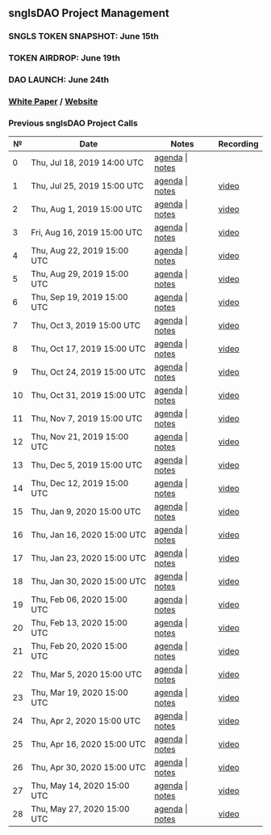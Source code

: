 ## snglsDAO Project Management

### SNGLS TOKEN SNAPSHOT: June 15th
### TOKEN AIRDROP: June 19th
### **DAO LAUNCH: June 24th**

### [White Paper](https://github.com/SingularDTV/whitepaper) / [Website](https://snglsDAO.io)

### Previous snglsDAO Project Calls

 №  | Date                             | Notes          | Recording            |
--- | -------------------------------- | -------------- | -------------------- |
 0  | Thu, Jul 18, 2019 14:00 UTC       | [agenda](https://github.com/SingularDTV/snglsdao-pm/issues/1) \| [notes](https://github.com/SingularDTV/snglsdao-pm/blob/master/sngls2.0-project-calls/call_000.md)     |  |
 1  | Thu, Jul 25, 2019 15:00 UTC       | [agenda](https://github.com/SingularDTV/snglsdao-pm/issues/2) \| [notes](https://github.com/SingularDTV/snglsdao-pm/blob/master/sngls2.0-project-calls/call_001.md)     | [video](https://x.breaker.io/?type=series&id=a2f603dc22a1be4fa8d4ef9ce455360bf3ab8ce772526e35fef79175fa1dfadf&season=1ce1e2eede2395de6351df4d9e6db8069a198e127a178d3ea684e4eafc2f4a4c&episode=87b71eed9ae3af2bbac4d668b6f55039e33c297207ce440fa19c997477938f53) |
 2  | Thu, Aug 1, 2019 15:00 UTC       | [agenda](https://github.com/SingularDTV/snglsdao-pm/issues/3) \| [notes](https://github.com/SingularDTV/snglsdao-pm/blob/master/sngls2.0-project-calls/call_002.md)     | [video](https://x.breaker.io/?type=series&id=a2f603dc22a1be4fa8d4ef9ce455360bf3ab8ce772526e35fef79175fa1dfadf&season=1ce1e2eede2395de6351df4d9e6db8069a198e127a178d3ea684e4eafc2f4a4c&episode=c01305451e4ef9897bfe1c4d355f7d73ac6e15f90ffffb41fcd6a2d5a153aff6) |
 3  | Fri, Aug 16, 2019 15:00 UTC       | [agenda](https://github.com/SingularDTV/snglsdao-pm/issues/4) \| [notes](https://github.com/SingularDTV/snglsdao-pm/blob/master/sngls2.0-project-calls/call_003.md)     | [video](https://x.breaker.io/?type=series&id=a2f603dc22a1be4fa8d4ef9ce455360bf3ab8ce772526e35fef79175fa1dfadf&season=1ce1e2eede2395de6351df4d9e6db8069a198e127a178d3ea684e4eafc2f4a4c&episode=17a81fe5d6dc20d2650392c9ddad494126221680897919e3c11736093cca4774) |
 4  | Thu, Aug 22, 2019 15:00 UTC       | [agenda](https://github.com/SingularDTV/snglsdao-pm/issues/5) \| [notes](https://github.com/SingularDTV/snglsdao-pm/blob/master/sngls2.0-project-calls/call_004.md)     | [video](https://x.breaker.io/?type=series&id=a2f603dc22a1be4fa8d4ef9ce455360bf3ab8ce772526e35fef79175fa1dfadf&season=1ce1e2eede2395de6351df4d9e6db8069a198e127a178d3ea684e4eafc2f4a4c&episode=6bbca290cd8f0818294bda3aa6564dbbe8e4f6f4cc9eda2dbe3d1f30c122f0e0) |
 5  | Thu, Aug 29, 2019 15:00 UTC       | [agenda](https://github.com/SingularDTV/snglsdao-pm/issues/6) \| [notes](https://github.com/SingularDTV/snglsdao-pm/blob/master/sngls2.0-project-calls/call_005.md)     | [video](https://x.breaker.io/?type=series&id=a2f603dc22a1be4fa8d4ef9ce455360bf3ab8ce772526e35fef79175fa1dfadf&season=1ce1e2eede2395de6351df4d9e6db8069a198e127a178d3ea684e4eafc2f4a4c&episode=404c9bc56374c0b89760fa7b664ea0d398876a74b11362e4f2d812a941c30c08) |
  6  | Thu, Sep 19, 2019 15:00 UTC       | [agenda](https://github.com/SingularDTV/snglsdao-pm/issues/7) \| [notes](https://github.com/SingularDTV/snglsdao-pm/blob/master/sngls2.0-project-calls/call_006.md)     | [video](https://x.breaker.io/?type=series&id=a2f603dc22a1be4fa8d4ef9ce455360bf3ab8ce772526e35fef79175fa1dfadf&season=1ce1e2eede2395de6351df4d9e6db8069a198e127a178d3ea684e4eafc2f4a4c&episode=26f029f7dea2287d0d02b893fef5940db1b99f1ce31a144411963b7faab8893b) |
  7  | Thu, Oct 3, 2019 15:00 UTC       | [agenda](https://github.com/SingularDTV/snglsdao-pm/issues/8) \| [notes](https://github.com/SingularDTV/snglsdao-pm/blob/master/sngls2.0-project-calls/call_007.md)     | [video](https://x.breaker.io/?type=series&id=a2f603dc22a1be4fa8d4ef9ce455360bf3ab8ce772526e35fef79175fa1dfadf&season=1ce1e2eede2395de6351df4d9e6db8069a198e127a178d3ea684e4eafc2f4a4c&episode=249fc80a65ef1fdf2eca726988ed0bfc6a46f48b15662f0e1a8435246a43f4dc) |
  8  | Thu, Oct 17, 2019 15:00 UTC       | [agenda](https://github.com/SingularDTV/snglsdao-pm/issues/9) \| [notes](https://github.com/SingularDTV/snglsdao-pm/blob/master/sngls2.0-project-calls/call_008.md)     | [video](https://x.breaker.io/?type=series&id=a2f603dc22a1be4fa8d4ef9ce455360bf3ab8ce772526e35fef79175fa1dfadf&season=1ce1e2eede2395de6351df4d9e6db8069a198e127a178d3ea684e4eafc2f4a4c&episode=494155430d0ed5d7d386dcb21ffbce0cbad84d5185a0bed6539e4cf2fd4f32f8) |
  9  | Thu, Oct 24, 2019 15:00 UTC       | [agenda](https://github.com/SingularDTV/snglsdao-pm/issues/10) \| [notes](https://github.com/SingularDTV/snglsdao-pm/blob/master/sngls2.0-project-calls/call_009.md)     | [video](https://x.breaker.io/?type=series&id=a2f603dc22a1be4fa8d4ef9ce455360bf3ab8ce772526e35fef79175fa1dfadf&season=1ce1e2eede2395de6351df4d9e6db8069a198e127a178d3ea684e4eafc2f4a4c&episode=e6c5d257fb06b832f184dbb896cff5d8bbee0af5257b76a08be0d470ab37d4ab) |
   10  | Thu, Oct 31, 2019 15:00 UTC       | [agenda](https://github.com/SingularDTV/snglsdao-pm/issues/11) \| [notes](https://github.com/SingularDTV/snglsdao-pm/blob/master/sngls2.0-project-calls/call_010.md)     | [video](https://x.breaker.io/?type=series&id=a2f603dc22a1be4fa8d4ef9ce455360bf3ab8ce772526e35fef79175fa1dfadf&season=1ce1e2eede2395de6351df4d9e6db8069a198e127a178d3ea684e4eafc2f4a4c&episode=81cbdfaf5b3f3694d4f4ed868f5c8f4f1ff74b4ba992c98181b172912a7483a6) |
   11  | Thu, Nov 7, 2019 15:00 UTC       | [agenda](https://github.com/SingularDTV/snglsdao-pm/issues/12) \| [notes](https://github.com/SingularDTV/snglsdao-pm/blob/master/sngls2.0-project-calls/call_011.md)     | [video](https://x.breaker.io/?type=series&id=a2f603dc22a1be4fa8d4ef9ce455360bf3ab8ce772526e35fef79175fa1dfadf&season=1ce1e2eede2395de6351df4d9e6db8069a198e127a178d3ea684e4eafc2f4a4c&episode=1f91092693800c4dabbf6e65c2b43fd92526285918d89b749d27624ebebac8f8) |
   12  | Thu, Nov 21, 2019 15:00 UTC       | [agenda](https://github.com/SingularDTV/snglsdao-pm/issues/13) \| [notes](https://github.com/SingularDTV/snglsdao-pm/blob/master/sngls2.0-project-calls/call_012.md)     | [video](https://x.breaker.io/?type=series&id=a2f603dc22a1be4fa8d4ef9ce455360bf3ab8ce772526e35fef79175fa1dfadf&season=1ce1e2eede2395de6351df4d9e6db8069a198e127a178d3ea684e4eafc2f4a4c&episode=27b4538f110264525a0e7c48c79668d653f2de6fb6b3161d7edc52ab1ac2f9d3) |
   13  | Thu, Dec 5, 2019 15:00 UTC       | [agenda](https://github.com/SingularDTV/snglsdao-pm/issues/14) \| [notes](https://github.com/SingularDTV/snglsdao-pm/blob/master/sngls2.0-project-calls/call_013.md)     | [video](https://x.breaker.io/?type=series&id=a2f603dc22a1be4fa8d4ef9ce455360bf3ab8ce772526e35fef79175fa1dfadf&season=1ce1e2eede2395de6351df4d9e6db8069a198e127a178d3ea684e4eafc2f4a4c&episode=032866b87099c923dd27956c48842e31cc5c9158e30bc1f4a46a2b476db1197c) |
   14  | Thu, Dec 12, 2019 15:00 UTC       | [agenda](https://github.com/SingularDTV/snglsdao-pm/issues/15) \| [notes](https://github.com/SingularDTV/snglsdao-pm/blob/master/sngls2.0-project-calls/call_014.md)     | [video](https://x.breaker.io/?type=series&id=a2f603dc22a1be4fa8d4ef9ce455360bf3ab8ce772526e35fef79175fa1dfadf&season=1ce1e2eede2395de6351df4d9e6db8069a198e127a178d3ea684e4eafc2f4a4c&episode=38ae03484330f2e673e601a8eacb691d40dcb75804903e6ca1fad3d1a81ae8a2) |
   15  | Thu, Jan 9, 2020 15:00 UTC       | [agenda](https://github.com/SingularDTV/snglsdao-pm/issues/16) \| [notes](https://github.com/SingularDTV/snglsdao-pm/blob/master/sngls2.0-project-calls/call_015.md)     | [video](https://x.breaker.io/?type=series&id=a2f603dc22a1be4fa8d4ef9ce455360bf3ab8ce772526e35fef79175fa1dfadf&season=1ce1e2eede2395de6351df4d9e6db8069a198e127a178d3ea684e4eafc2f4a4c&episode=b83a2f63ee587d2dda9aac614c50c05aca315f14d063948acac203fe25ed958a) |
   16  | Thu, Jan 16, 2020 15:00 UTC       | [agenda](https://github.com/SingularDTV/snglsdao-pm/issues/17) \| [notes](https://github.com/SingularDTV/snglsdao-pm/blob/master/sngls2.0-project-calls/call_016.md)     | [video](https://x.breaker.io/?type=series&id=a2f603dc22a1be4fa8d4ef9ce455360bf3ab8ce772526e35fef79175fa1dfadf&season=1ce1e2eede2395de6351df4d9e6db8069a198e127a178d3ea684e4eafc2f4a4c&episode=1343664a8e5f9f5792e156a6633bb9a1669b3b033fed9a8b73c324db58e97e3f) |
   17  | Thu, Jan 23, 2020 15:00 UTC       | [agenda](https://github.com/SingularDTV/snglsdao-pm/issues/19) \| [notes](https://github.com/SingularDTV/snglsdao-pm/blob/master/sngls2.0-project-calls/call_017.md)     | [video](https://x.breaker.io/?type=series&id=a2f603dc22a1be4fa8d4ef9ce455360bf3ab8ce772526e35fef79175fa1dfadf&season=1ce1e2eede2395de6351df4d9e6db8069a198e127a178d3ea684e4eafc2f4a4c&episode=5177e8803d02a1a9d3ab33e9612ef0ebc67e324224d8c414cda0a35c7ab06236) |
   18  | Thu, Jan 30, 2020 15:00 UTC       | [agenda](https://github.com/SingularDTV/snglsdao-pm/issues/20) \| [notes](https://github.com/SingularDTV/snglsdao-pm/blob/master/sngls2.0-project-calls/call_018.md)     | [video](https://x.breaker.io/?type=series&id=a2f603dc22a1be4fa8d4ef9ce455360bf3ab8ce772526e35fef79175fa1dfadf&season=1ce1e2eede2395de6351df4d9e6db8069a198e127a178d3ea684e4eafc2f4a4c&episode=586a611d41e204ff4a9eb3d4f0a1accd128b7491887f4ce05b15df891f0d5888) |
   19  | Thu, Feb 06, 2020 15:00 UTC       | [agenda](https://github.com/SingularDTV/snglsdao-pm/issues/21) \| [notes](https://github.com/SingularDTV/snglsdao-pm/blob/master/sngls2.0-project-calls/call_019.md)     | [video](https://x.breaker.io/?type=series&id=a2f603dc22a1be4fa8d4ef9ce455360bf3ab8ce772526e35fef79175fa1dfadf&season=1ce1e2eede2395de6351df4d9e6db8069a198e127a178d3ea684e4eafc2f4a4c&episode=d47d622dd5672f4cd09f291acf3aacd683fc7ed50450f3626b0e54fc50b4e996) |
   20  | Thu, Feb 13, 2020 15:00 UTC       | [agenda](https://github.com/SingularDTV/snglsdao-pm/issues/22) \| [notes](https://github.com/SingularDTV/snglsdao-pm/blob/master/sngls2.0-project-calls/call_020.md)     | [video](https://x.breaker.io/?type=series&id=a2f603dc22a1be4fa8d4ef9ce455360bf3ab8ce772526e35fef79175fa1dfadf&season=1ce1e2eede2395de6351df4d9e6db8069a198e127a178d3ea684e4eafc2f4a4c&episode=831fa50062f25b50193f2e6a33b470c6c83265f8b3687931ad925f65f34676c1) |
   21  | Thu, Feb 20, 2020 15:00 UTC       | [agenda](https://github.com/SingularDTV/snglsdao-pm/issues/23) \| [notes](https://github.com/SingularDTV/snglsdao-pm/blob/master/sngls2.0-project-calls/call_021.md)     | [video](https://x.breaker.io/?type=series&id=a2f603dc22a1be4fa8d4ef9ce455360bf3ab8ce772526e35fef79175fa1dfadf&season=1ce1e2eede2395de6351df4d9e6db8069a198e127a178d3ea684e4eafc2f4a4c&episode=f63dec0573feab73970fddba8ee11c0c3785ab993aa5b53835a47755fc4c2a59) |
   22  | Thu, Mar 5, 2020 15:00 UTC       | [agenda](https://github.com/SingularDTV/snglsdao-pm/issues/24) \| [notes](https://github.com/SingularDTV/snglsdao-pm/blob/master/sngls2.0-project-calls/call_022.md)     | [video](https://x.breaker.io/?type=series&id=a2f603dc22a1be4fa8d4ef9ce455360bf3ab8ce772526e35fef79175fa1dfadf&season=1ce1e2eede2395de6351df4d9e6db8069a198e127a178d3ea684e4eafc2f4a4c&episode=9be625f3df84601bef2aa3e54231bea14c0ad690def83fe9f2b8ba4aefe3ecad) |
   23  | Thu, Mar 19, 2020 15:00 UTC       | [agenda](https://github.com/SingularDTV/snglsdao-pm/issues/25) \| [notes](https://github.com/SingularDTV/snglsdao-pm/blob/master/sngls2.0-project-calls/call_023.md)     | [video](https://x.breaker.io/?type=series&id=a2f603dc22a1be4fa8d4ef9ce455360bf3ab8ce772526e35fef79175fa1dfadf&season=1ce1e2eede2395de6351df4d9e6db8069a198e127a178d3ea684e4eafc2f4a4c&episode=99d239edae0506ba236b05390d63c9ec398c4b69e9bde9a6806206b89ccaeff0) |
   24  | Thu, Apr 2, 2020 15:00 UTC       | [agenda](https://github.com/SingularDTV/snglsdao-pm/issues/26) \| [notes](https://github.com/SingularDTV/snglsdao-pm/blob/master/sngls2.0-project-calls/call_024.md)     | [video](https://x.breaker.io/?type=series&id=a2f603dc22a1be4fa8d4ef9ce455360bf3ab8ce772526e35fef79175fa1dfadf&season=1ce1e2eede2395de6351df4d9e6db8069a198e127a178d3ea684e4eafc2f4a4c&episode=7f1fd8303e517d60901532702e5988c9a63046c3ca72f598182ab878534d5c98) |
   25  | Thu, Apr 16, 2020 15:00 UTC       | [agenda](https://github.com/SingularDTV/snglsdao-pm/issues/27) \| [notes](https://github.com/SingularDTV/snglsdao-pm/blob/master/sngls2.0-project-calls/call_025.md)     | [video](https://x.breaker.io/?type=series&id=a2f603dc22a1be4fa8d4ef9ce455360bf3ab8ce772526e35fef79175fa1dfadf&season=1ce1e2eede2395de6351df4d9e6db8069a198e127a178d3ea684e4eafc2f4a4c&episode=8da4d587f174ddc7a760108eec9fc7915de206426c49e15939b8a5f44369f6e5) |
   26  | Thu, Apr 30, 2020 15:00 UTC       | [agenda](https://github.com/SingularDTV/snglsdao-pm/issues/28) \| [notes](https://github.com/SingularDTV/snglsdao-pm/blob/master/sngls2.0-project-calls/call_026.md)     | [video](https://x.breaker.io/?type=series&id=a2f603dc22a1be4fa8d4ef9ce455360bf3ab8ce772526e35fef79175fa1dfadf&season=1ce1e2eede2395de6351df4d9e6db8069a198e127a178d3ea684e4eafc2f4a4c&episode=7953c4473443fd7653997f4347160e61b88e7ae643dc00751f979c12b12d701a) |
   27  | Thu, May 14, 2020 15:00 UTC       | [agenda](https://github.com/SingularDTV/snglsdao-pm/issues/29) \| [notes](https://github.com/SingularDTV/snglsdao-pm/blob/master/sngls2.0-project-calls/call_027.md)     | [video](https://x.breaker.io/?type=series&id=a2f603dc22a1be4fa8d4ef9ce455360bf3ab8ce772526e35fef79175fa1dfadf&season=1ce1e2eede2395de6351df4d9e6db8069a198e127a178d3ea684e4eafc2f4a4c&episode=4c171a5fb00d9a69fcc826c75d3cf058c05b3f9d04ef94bcd27d67623b159444) |
   28  | Thu, May 27, 2020 15:00 UTC       | [agenda](https://github.com/SingularDTV/snglsdao-pm/issues/30) \| [notes](https://github.com/SingularDTV/snglsdao-pm/blob/master/sngls2.0-project-calls/call_028.md)     | [video](https://x.breaker.io/?type=series&id=a2f603dc22a1be4fa8d4ef9ce455360bf3ab8ce772526e35fef79175fa1dfadf&season=1ce1e2eede2395de6351df4d9e6db8069a198e127a178d3ea684e4eafc2f4a4c&episode=d674e75136f574421892a84cdff54921ac7e4952f8267a4affa6d66aa9b06e66) |
 
 
 
 

 
